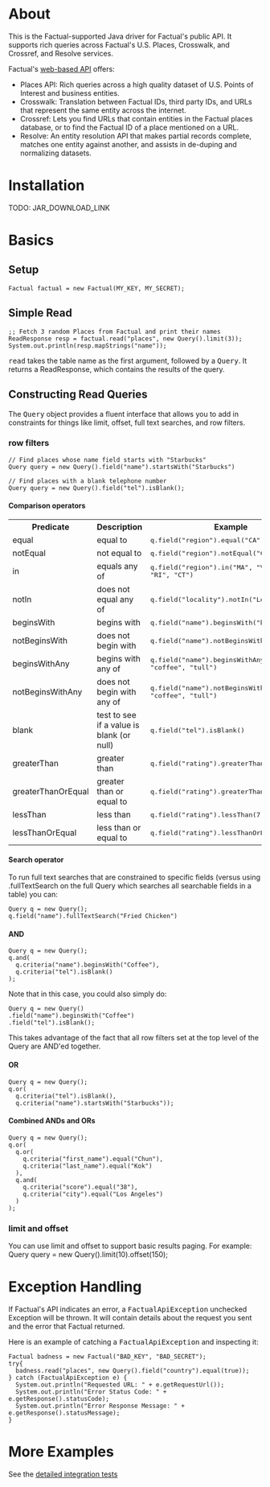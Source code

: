 # About

This is the Factual-supported Java driver for Factual's public API. It supports rich queries across Factual's U.S. Places, Crosswalk, and Crossref, and Resolve services.

Factual's [web-based API](http://developer.factual.com) offers:

* Places API: Rich queries across a high quality dataset of U.S. Points of Interest and business entities.
* Crosswalk: Translation between Factual IDs, third party IDs, and URLs that represent the same entity across the internet.
* Crossref: Lets you find URLs that contain entities in the Factual places database, or to find the Factual ID of a place mentioned on a URL.
* Resolve: An entity resolution API that makes partial records complete, matches one entity against another, and assists in de-duping and normalizing datasets.

# Installation

TODO: JAR_DOWNLOAD_LINK

# Basics

## Setup

	Factual factual = new Factual(MY_KEY, MY_SECRET);

## Simple Read

	;; Fetch 3 random Places from Factual and print their names
	ReadResponse resp = factual.read("places", new Query().limit(3));
	System.out.println(resp.mapStrings("name"));
        
<tt>read</tt> takes the table name as the first argument, followed by a <tt>Query</tt>. It returns a ReadResponse, which contains the results of the query.

## Constructing Read Queries

The <tt>Query</tt> object provides a fluent interface that allows you to add in constraints for things like limit, offset, full text searches, and row filters.

### row filters

	// Find places whose name field starts with "Starbucks"
	Query query = new Query().field("name").startsWith("Starbucks")

	// Find places with a blank telephone number
	Query query = new Query().field("tel").isBlank();

#### Comparison operators

<table>
  <tr>
    <th>Predicate</th>
    <th>Description</th>
    <th>Example</th>
  </tr>
  <tr>
    <td>equal</td>
    <td>equal to</td>
    <td><tt>q.field("region").equal("CA")</tt></td>
  </tr>
  <tr>
    <td>notEqual</td>
    <td>not equal to</td>
    <td><tt>q.field("region").notEqual("CA")</tt></td>
  </tr>
  <tr>
    <td>in</td>
    <td>equals any of</td>
    <td><tt>q.field("region").in("MA", "VT", "NH", "RI", "CT")</tt></td>
  </tr>
  <tr>
    <td>notIn</td>
    <td>does not equal any of</td>
    <td><tt>q.field("locality").notIn("Los Angeles")</tt></td>
  </tr>
  <tr>
    <td>beginsWith</td>
    <td>begins with</td>
    <td><tt>q.field("name").beginsWith("b")</tt></td>
  </tr>
  <tr>
    <td>notBeginsWith</td>
    <td>does not begin with</td>
    <td><tt>q.field("name").notBeginsWith("star")</tt></td>
  </tr>
  <tr>
    <td>beginsWithAny</td>
    <td>begins with any of</td>
    <td><tt>q.field("name").beginsWithAny("star", "coffee", "tull")</tt></td>
  </tr>
  <tr>
    <td>notBeginsWithAny</td>
    <td>does not begin with any of</td>
    <td><tt>q.field("name").notBeginsWithAny("star", "coffee", "tull")</tt></td>
  </tr>
  <tr>
    <td>blank</td>
    <td>test to see if a value is blank (or null)</td>
    <td><tt>q.field("tel").isBlank()</tt></td>
  </tr>
  <tr>
    <td>greaterThan</td>
    <td>greater than</td>
    <td><tt>q.field("rating").greaterThan(7.5)</tt></td>
  </tr>
  <tr>
    <td>greaterThanOrEqual</td>
    <td>greater than or equal to</td>
    <td><tt>q.field("rating").greaterThanOrEqual(7.5)</tt></td>
  </tr>
  <tr>
    <td>lessThan</td>
    <td>less than</td>
    <td><tt>q.field("rating").lessThan(7.5)</tt></td>
  </tr>
  <tr>
    <td>lessThanOrEqual</td>
    <td>less than or equal to</td>
    <td><tt>q.field("rating").lessThanOrEqual(7.5)</tt></td>
  </tr>
</table>

#### Search operator

To run full text searches that are constrained to specific fields (versus using .fullTextSearch on the full Query which searches all searchable fields in a table) you can:

	Query q = new Query();
	q.field("name").fullTextSearch("Fried Chicken")

#### AND

	Query q = new Query();
	q.and(
	  q.criteria("name").beginsWith("Coffee"),
	  q.criteria("tel").isBlank()
	);
    
Note that in this case, you could also simply do:

	Query q = new Query()
	.field("name").beginsWith("Coffee")
	.field("tel").isBlank();

This takes advantage of the fact that all row filters set at the top level of the Query are AND'ed together.

#### OR

	Query q = new Query();
	q.or(
	  q.criteria("tel").isBlank(),
	  q.criteria("name").startsWith("Starbucks"));
	  
#### Combined ANDs and ORs

	Query q = new Query();
	q.or(
	  q.or(
	    q.criteria("first_name").equal("Chun"),
	    q.criteria("last_name").equal("Kok")
	  ),
	  q.and(
	    q.criteria("score").equal("38"),
	    q.criteria("city").equal("Los Angeles")
	  )
	);

### limit and offset

You can use limit and offset to support basic results paging. For example:
	Query query = new Query().limit(10).offset(150);

# Exception Handling

If Factual's API indicates an error, a <tt>FactualApiException</tt> unchecked Exception will be thrown. It will contain details about the request you sent and the error that Factual returned.

Here is an example of catching a <tt>FactualApiException</tt> and inspecting it:

	Factual badness = new Factual("BAD_KEY", "BAD_SECRET");
	try{
	  badness.read("places", new Query().field("country").equal(true));
	} catch (FactualApiException e) {
	  System.out.println("Requested URL: " + e.getRequestUrl());
	  System.out.println("Error Status Code: " + e.getResponse().statusCode);
	  System.out.println("Error Response Message: " + e.getResponse().statusMessage);
	}

# More Examples

See the [detailed integration tests](https://github.com/Factual/factual-java-driver/blob/master/src/test/java/com/factual/FactualTest.java)

